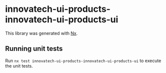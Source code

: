 # innovatech-ui-products-innovatech-ui-products-ui

This library was generated with [Nx](https://nx.dev).

## Running unit tests

Run `nx test innovatech-ui-products-innovatech-ui-products-ui` to execute the unit tests.
